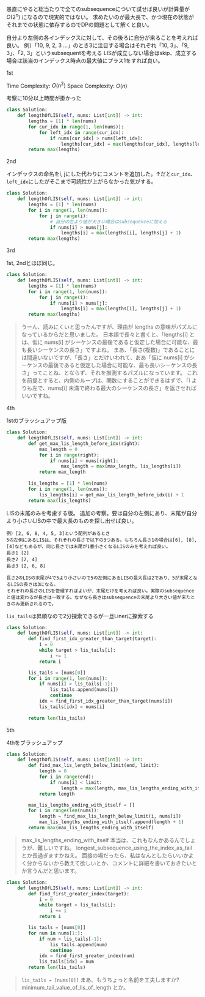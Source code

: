 愚直にやると総当たりで全てのsubsequenceについて試せば良いが計算量が $O(2^n)$ になるので現実的ではない。
求めたいのが最大長で、かつ現在の状態がそれまでの状態に依存するのでDPの問題として解くと良い。

自分より左側の各インデックスに対して、その後ろに自分が来ることを考えれば良い。
例）「10, 9, 2, 3 ...」のとき3に注目する場合はそれぞれ「10, 3」、「9, 3」、「2, 3」というsubsequentを考える
LISが成立しない場合はskip、成立する場合は該当のインデックス時点の最大値にプラス1をすれば良い。

1st

Time Complexity: $O(n^2)$
Space Complexity: $O(n)$

考察に10分以上時間が掛かった

```python
class Solution:
    def lengthOfLIS(self, nums: List[int]) -> int:
        lengths = [1] * len(nums)
        for cur_idx in range(1, len(nums)):
            for left_idx in range(cur_idx):
                if nums[cur_idx] > nums[left_idx]:
                    lengths[cur_idx] = max(lengths[cur_idx], lengths[left_idx] + 1)
        return max(lengths)
```

2nd

インデックスの命名をi, jにした代わりにコメントを追加した。↑だと`cur_idx`、`left_idx`にしたがそこまで可読性が上がらなかった気がする。

```python
class Solution:
    def lengthOfLIS(self, nums: List[int]) -> int:
        lengths = [1] * len(nums)
        for i in range(1, len(nums)):
            for j in range(i):
                # 自分の左より値が大きい場合はsubsequenceに加える
                if nums[i] > nums[j]:
                    lengths[i] = max(lengths[i], lengths[j] + 1)
        return max(lengths)
```

3rd

1st, 2ndとほぼ同じ。
```python
class Solution:
    def lengthOfLIS(self, nums: List[int]) -> int:
        lengths = [1] * len(nums)
        for i in range(1, len(nums)):
            for j in range(i):
                if nums[i] > nums[j]:
                    lengths[i] = max(lengths[i], lengths[j] + 1)
        return max(lengths)
```

> うーん、読みにくいと思ったんですが、理由が
lengths
の意味がパズルになっているからだと思いました。
日本語で長々と書くと、「lengths[i] とは、仮に nums[i] がシーケンスの最後であると仮定した場合に可能な、最も長いシーケンスの長さ」ですよね。
まあ、「長さ(複数)」であることには間違いないですが、「長さ」とだけいわれて、ああ「仮に nums[i] がシーケンスの最後であると仮定した場合に可能な、最も長いシーケンスの長さ」ってことね、とならず、それを推測するパズルになっています。
これを前提とすると、内側のループは、関数にすることができるはずで、「i よりも左で、nums[i] 未満で終わる最大のシーケンスの長さ」を返させればいいですね。

4th

1stのブラッシュアップ版

```python
class Solution:
    def lengthOfLIS(self, nums: List[int]) -> int:
        def get_max_lis_length_before_idx(right):
            max_length = 0
            for i in range(right):
                if nums[i] < nums[right]:
                    max_length = max(max_length, lis_lengths[i])
            return max_length
        
        lis_lengths = [1] * len(nums)
        for i in range(1, len(nums)):
            lis_lengths[i] = get_max_lis_length_before_idx(i) + 1
        return max(lis_lengths)
```

LISの末尾のみを考慮する版。
追加の考察。要は自分の左側にあり、末尾が自分より小さいLISの中で最大長のものを探し出せば良い。

```
例）[2, 6, 8, 4, 5, 3]という配列があるとき
5の左側にあるLISは、それぞれの長さで以下の3つある。もちろん長さ1の場合は[6], [8], [4]などもあるが、同じ長さでは末尾が1番小さくなるLISのみを考えれば良い。
長さ1 [2]
長さ2 [2, 4]
長さ3 [2, 6, 8]

長さ2のLISの末尾が4で5より小さいので5の左側にあるLISの最大長は2であり、5が末尾となるLISの長さは3になる。
それぞれの長さのLISを管理すればよいが、末尾だけを考えれば良い。実際のsubsequenceと値は変わるが長さは一致する。なぜなら長さはsubsequenceの末尾より大きい値が来たときのみ更新されるので。
```

`lis_tails`は昇順なので2分探索できるが一旦Linerに探索する

```python
class Solution:
    def lengthOfLIS(self, nums: List[int]) -> int:
        def find_first_idx_greater_than_target(target):
            i = 0
            while target > lis_tails[i]:
                i += 1
            return i

        lis_tails = [nums[0]]
        for i in range(1, len(nums)):
            if nums[i] > lis_tails[-1]:
                lis_tails.append(nums[i])
                continue
            idx = find_first_idx_greater_than_target(nums[i])
            lis_tails[idx] = nums[i]
            
        return len(lis_tails)
```

5th

4thをブラッシュアップ

```python
class Solution:
    def lengthOfLIS(self, nums: List[int]) -> int:
        def find_max_lis_length_below_limit(end, limit):
            length = 0
            for i in range(end):
                if nums[i] < limit:
                    length = max(length, max_lis_lengths_ending_with_itself[i])
            return length

        max_lis_lengths_ending_with_itself = []
        for i in range(len(nums)):
            length = find_max_lis_length_below_limit(i, nums[i])
            max_lis_lengths_ending_with_itself.append(length + 1)
        return max(max_lis_lengths_ending_with_itself)
```

> max_lis_lengths_ending_with_itself
本当は、これもなんかあるんでしょうが、難しいですね。
longest_subsequence_using_the_index_as_tail
とか長過ぎますかねえ。
面接の場だったら、私はなんとしたらいいかよく分からないから教えて欲しいとか、コメントに詳細を書いておきたいとか言うんだと思います。

```python
class Solution:
    def lengthOfLIS(self, nums: List[int]) -> int:
        def find_first_greater_index(target):
            i = 0
            while target > lis_tails[i]:
                i += 1
            return i

        lis_tails = [nums[0]]
        for num in nums[1:]:
            if num > lis_tails[-1]:
                lis_tails.append(num)
                continue
            idx = find_first_greater_index(num)
            lis_tails[idx] = num
        return len(lis_tails)
```

> `lis_tails = [nums[0]]`
まあ、もうちょっと名前を工夫しますか?
minimum_tail_value_of_lis_of_length
とか。


